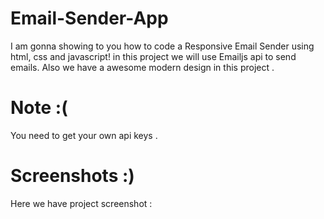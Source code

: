# Email-Sender-App
 I am gonna showing to you how to code a Responsive Email Sender using html, css and javascript! in this project we will use Emailjs api to send emails. Also we have a awesome modern design in this project .

 # Note :(
 You need to get your own api keys .

 # Screenshots :)
 Here we have project screenshot :

